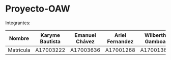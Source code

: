 # Proyecto-OAW

Integrantes:

| Nombre | Karyme Bautista | Emanuel Chávez | Ariel Fernandez | Wilberth Gamboa |
| ------------- | ------------- | ------------- |  ------------- | ------------- |
| Matricula  | A17003222  | A17003636 | A17001268 | A17001363 |
